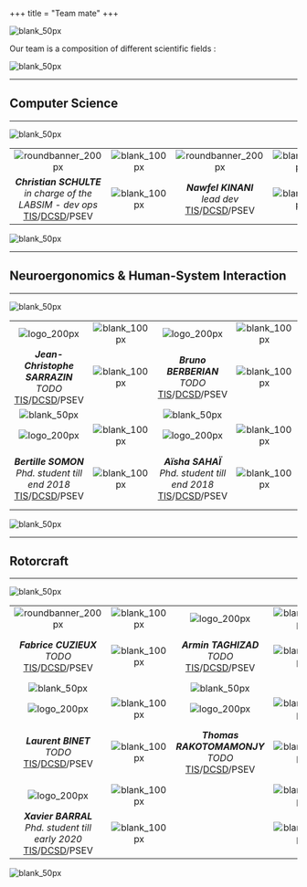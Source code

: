 +++
title = "Team mate"
+++

![blank_50px](/img/banners/blank_50px.jpg)

Our team is a composition of different scientific fields :

![blank_50px](/img/banners/blank_50px.jpg)

---

## Computer Science 

---

![blank_50px](/img/banners/blank_50px.jpg)

| | | | | |
| :---: | :---: | :---: | :---: | :---: |
| ![roundbanner_200px](/img/banners/roundbanner-cschulte_200px.png) | ![blank_100px](/img/banners/blank_100px.jpg) | ![roundbanner_200px](/img/banners/roundbanner-nkinani_200px.jpg) | ![blank_100px](/img/banners/blank_100px.jpg) | ![logo_200px](/logo/logo_200px.png) |
| ***Christian SCHULTE***<br>*in charge of the LABSIM - dev ops*<br>[TIS](http://www.onera.fr/fr/dsg/tis)/[DCSD](http://www.onera.fr/dcsd)/PSEV | ![blank_100px](/img/banners/blank_100px.jpg) | ***Nawfel KINANI***<br>*lead dev*<br>[TIS](http://www.onera.fr/fr/dsg/tis)/[DCSD](http://www.onera.fr/dcsd)/PSEV | ![blank_100px](/img/banners/blank_100px.jpg) | ***Gregory BONIN***<br>*hardware guru*<br>[TIS](http://www.onera.fr/fr/dsg/tis)/[DCSD](http://www.onera.fr/dcsd)/PSEV |

![blank_50px](/img/banners/blank_50px.jpg)

---

## Neuroergonomics & Human-System Interaction

---

![blank_50px](/img/banners/blank_50px.jpg)

| | | | | | | |
| :---: | :---: | :---: | :---: | :---: | :---: | :---: |
| ![logo_200px](/logo/logo_200px.png) | ![blank_100px](/img/banners/blank_100px.jpg) | ![logo_200px](/logo/logo_200px.png) | ![blank_100px](/img/banners/blank_100px.jpg) | ![logo_200px](/logo/logo_200px.png) | ![blank_100px](/img/banners/blank_100px.jpg) | ![logo_200px](/logo/logo_200px.png) |
| ***Jean-Christophe SARRAZIN***<br>*TODO*<br>[TIS](http://www.onera.fr/fr/dsg/tis)/[DCSD](http://www.onera.fr/dcsd)/PSEV | ![blank_100px](/img/banners/blank_100px.jpg) | ***Bruno BERBERIAN***<br>*TODO*<br>[TIS](http://www.onera.fr/fr/dsg/tis)/[DCSD](http://www.onera.fr/dcsd)/PSEV | ![blank_100px](/img/banners/blank_100px.jpg) | ***Patrick LE BLAYE***<br>*TODO*<br>[TIS](http://www.onera.fr/fr/dsg/tis)/[DCSD](http://www.onera.fr/dcsd)/PSEV | ![blank_100px](/img/banners/blank_100px.jpg) | ***Nicolas MAILLE***<br>*TODO*<br>[TIS](http://www.onera.fr/fr/dsg/tis)/[DCSD](http://www.onera.fr/dcsd)/PSEV |
| ![blank_50px](/img/banners/blank_50px.jpg) | | ![blank_50px](/img/banners/blank_50px.jpg) | | ![blank_50px](/img/banners/blank_50px.jpg) | | ![blank_50px](/img/banners/blank_50px.jpg) |
| ![logo_200px](/logo/logo_200px.png) | ![blank_100px](/img/banners/blank_100px.jpg) | ![logo_200px](/logo/logo_200px.png) | ![blank_100px](/img/banners/blank_100px.jpg) | ![logo_200px](/logo/logo_200px.png) | ![blank_100px](/img/banners/blank_100px.jpg) | ![logo_200px](/logo/logo_200px.png) |
| ***Bertille SOMON***<br>*Phd. student till end 2018*<br>[TIS](http://www.onera.fr/fr/dsg/tis)/[DCSD](http://www.onera.fr/dcsd)/PSEV | ![blank_100px](/img/banners/blank_100px.jpg) | ***Aïsha SAHAÏ***<br>*Phd. student till end 2018*<br>[TIS](http://www.onera.fr/fr/dsg/tis)/[DCSD](http://www.onera.fr/dcsd)/PSEV | ![blank_100px](/img/banners/blank_100px.jpg) | ***Jonas GOURAUD***<br>*Phd. student till end 2018*<br>[TIS](http://www.onera.fr/fr/dsg/tis)/[DCSD](http://www.onera.fr/dcsd)/PSEV | ![blank_100px](/img/banners/blank_100px.jpg) | ***François DENQUIN***<br>*Phd. student till end 2018*<br>[TIS](http://www.onera.fr/fr/dsg/tis)/[DCSD](http://www.onera.fr/dcsd)/PSEV |

![blank_50px](/img/banners/blank_50px.jpg)

---

## Rotorcraft

---

![blank_50px](/img/banners/blank_50px.jpg)

| | | | | | | |
| :---: | :---: | :---: | :---: | :---: | :---: | :---: |
| ![roundbanner_200px](/img/banners/roundbanner-fcuzieux_200px.png) | ![blank_100px](/img/banners/blank_100px.jpg) | ![logo_200px](/logo/logo_200px.png) | ![blank_100px](/img/banners/blank_100px.jpg) | ![logo_200px](/logo/logo_200px.png) | ![blank_100px](/img/banners/blank_100px.jpg) | ![logo_200px](/logo/logo_200px.png) |
| ***Fabrice CUZIEUX***<br>*TODO*<br>[TIS](http://www.onera.fr/fr/dsg/tis)/[DCSD](http://www.onera.fr/dcsd)/PSEV | ![blank_100px](/img/banners/blank_100px.jpg) | ***Armin TAGHIZAD***<br>*TODO*<br>[TIS](http://www.onera.fr/fr/dsg/tis)/[DCSD](http://www.onera.fr/dcsd)/PSEV | ![blank_100px](/img/banners/blank_100px.jpg) | ***Piere-Marie BASSET***<br>*TODO*<br>[TIS](http://www.onera.fr/fr/dsg/tis)/[DCSD](http://www.onera.fr/dcsd)/PSEV | ![blank_100px](/img/banners/blank_100px.jpg) | ***Binh DANG-VU***<br>*TODO*<br>[TIS](http://www.onera.fr/fr/dsg/tis)/[DCSD](http://www.onera.fr/dcsd)/PSEV |
| ![blank_50px](/img/banners/blank_50px.jpg) | | ![blank_50px](/img/banners/blank_50px.jpg) | | ![blank_50px](/img/banners/blank_50px.jpg) | | ![blank_50px](/img/banners/blank_50px.jpg) |
| ![logo_200px](/logo/logo_200px.png) | ![blank_100px](/img/banners/blank_100px.jpg) | ![logo_200px](/logo/logo_200px.png) | ![blank_100px](/img/banners/blank_100px.jpg) | ![logo_200px](/logo/logo_200px.png) | ![blank_100px](/img/banners/blank_100px.jpg) | ![logo_200px](/logo/logo_200px.png) |
| ***Laurent BINET***<br>*TODO*<br>[TIS](http://www.onera.fr/fr/dsg/tis)/[DCSD](http://www.onera.fr/dcsd)/PSEV | ![blank_100px](/img/banners/blank_100px.jpg) | ***Thomas RAKOTOMAMONJY***<br>*TODO*<br>[TIS](http://www.onera.fr/fr/dsg/tis)/[DCSD](http://www.onera.fr/dcsd)/PSEV | ![blank_100px](/img/banners/blank_100px.jpg) | ***Quang-Huy TRUONG***<br>*Phd. student till end 2017*<br>[TIS](http://www.onera.fr/fr/dsg/tis)/[DCSD](http://www.onera.fr/dcsd)/PSEV | ![blank_100px](/img/banners/blank_100px.jpg) | ***Raphaël PERRET***<br>*Phd. student till end 2019*<br>[TIS](http://www.onera.fr/fr/dsg/tis)/[DCSD](http://www.onera.fr/dcsd)/PSEV | ![blank_100px](/img/banners/blank_100px.jpg) |
| ![logo_200px](/logo/logo_200px.png) | ![blank_100px](/img/banners/blank_100px.jpg) | | ![blank_100px](/img/banners/blank_100px.jpg) | | ![blank_100px](/img/banners/blank_100px.jpg) | |
| ***Xavier BARRAL***<br>*Phd. student till early 2020*<br>[TIS](http://www.onera.fr/fr/dsg/tis)/[DCSD](http://www.onera.fr/dcsd)/PSEV | ![blank_100px](/img/banners/blank_100px.jpg) | | ![blank_100px](/img/banners/blank_100px.jpg) | | ![blank_100px](/img/banners/blank_100px.jpg) | |

![blank_50px](/img/banners/blank_50px.jpg)

